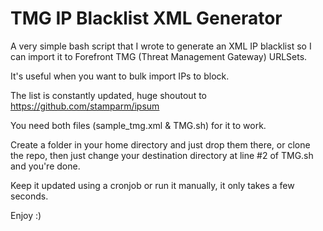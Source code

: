 # TMG IP Blacklist XML Generator
A very simple bash script that I wrote to generate an XML IP blacklist so I can import it to Forefront TMG (Threat Management Gateway) URLSets. 

It's useful when you want to bulk import IPs to block. 

The list is constantly updated, huge shoutout to https://github.com/stamparm/ipsum

You need both files (sample_tmg.xml & TMG.sh) for it to work.

Create a folder in your home directory and just drop them there, or clone the repo, then just change your destination directory at line #2 of TMG.sh and you're done.

Keep it updated using a cronjob or run it manually, it only takes a few seconds.

Enjoy :)
